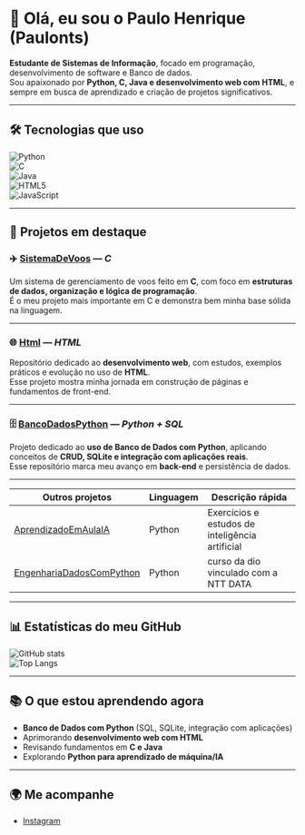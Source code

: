 # 👋 Olá, eu sou o Paulo Henrique (Paulonts)

**Estudante de Sistemas de Informação**, focado em programação, desenvolvimento de software e Banco de dados.  
Sou apaixonado por **Python, C, Java e desenvolvimento web com HTML**, e sempre em busca de aprendizado e criação de projetos significativos.

---

## 🛠️ Tecnologias que uso

![Python](https://img.shields.io/badge/-Python-3776AB?logo=python&logoColor=white&style=flat)  
![C](https://img.shields.io/badge/-C-00599C?logo=c&logoColor=white&style=flat)  
![Java](https://img.shields.io/badge/-Java-f89820?logo=java&logoColor=white&style=flat)  
![HTML5](https://img.shields.io/badge/-HTML5-E34F26?logo=html5&logoColor=white&style=flat)  
![JavaScript](https://img.shields.io/badge/-JavaScript-F7DF1E?logo=javascript&logoColor=black&style=flat)  

---

## 📌 Projetos em destaque

### ✈️ [SistemaDeVoos](https://github.com/Paulonts/SistemaDeVoos) — *C*
Um sistema de gerenciamento de voos feito em **C**, com foco em **estruturas de dados, organização e lógica de programação**.  
É o meu projeto mais importante em C e demonstra bem minha base sólida na linguagem.  

---

### 🌐 [Html](https://github.com/Paulonts/Html) — *HTML*
Repositório dedicado ao **desenvolvimento web**, com estudos, exemplos práticos e evolução no uso de **HTML**.  
Esse projeto mostra minha jornada em construção de páginas e fundamentos de front-end.  

---

### 🗄️ [BancoDadosPython](https://github.com/Paulonts/BancoDadosPython) — *Python + SQL*
Projeto dedicado ao **uso de Banco de Dados com Python**, aplicando conceitos de **CRUD, SQLite e integração com aplicações reais**.  
Esse repositório marca meu avanço em **back-end** e persistência de dados.  

---

| Outros projetos      | Linguagem     | Descrição rápida |
|----------------------|----------------|------------------|
| [AprendizadoEmAulaIA](https://github.com/Paulonts/AprendizadoEmAulaIA) | Python | Exercícios e estudos de inteligência artificial |
| [EngenhariaDadosComPython](https://github.com/Paulonts/BancoDadosPython) | Python | curso da dio vinculado com a NTT DATA |

---

## 📊 Estatísticas do meu GitHub

![GitHub stats](https://github-readme-stats.vercel.app/api?username=Paulonts&show_icons=true&theme=radical)  
![Top Langs](https://github-readme-stats.vercel.app/api/top-langs/?username=Paulonts&layout=compact&theme=radical)

---

## 📚 O que estou aprendendo agora

- **Banco de Dados com Python** (SQL, SQLite, integração com aplicações)  
- Aprimorando **desenvolvimento web com HTML**  
- Revisando fundamentos em **C e Java**  
- Explorando **Python para aprendizado de máquina/IA**  

---

## 🌍 Me acompanhe

- [Instagram](https://www.instagram.com/paulo_hjs00)  


